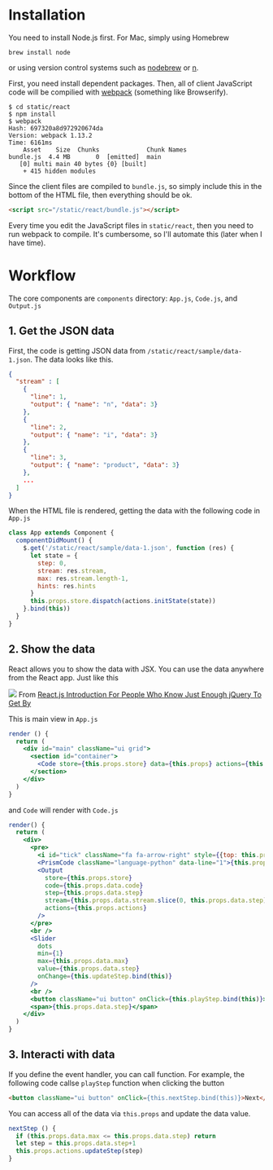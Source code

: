 
# Installation

You need to install Node.js first. For Mac, simply using Homebrew
```
brew install node
```
or using version control systems such as [nodebrew](https://github.com/hokaccha/nodebrew) or [n](https://github.com/tj/n).


First, you need install dependent packages.
Then, all of client JavaScript code will be compilied with [webpack](https://github.com/webpack/webpack) (something like Browserify).

```
$ cd static/react
$ npm install
$ webpack
Hash: 697320a8d972920674da
Version: webpack 1.13.2
Time: 6161ms
    Asset    Size  Chunks             Chunk Names
bundle.js  4.4 MB       0  [emitted]  main
   [0] multi main 40 bytes {0} [built]
    + 415 hidden modules
```

Since the client files are compiled to `bundle.js`, so simply include this in the bottom of the HTML file, then everything should be ok.
```html
<script src="/static/react/bundle.js"></script>
```

Every time you edit the JavaScript files in `static/react`, then you need to run webpack to compile.
It's cumbersome, so I'll automate this (later when I have time).

# Workflow

The core components are `components` directory: `App.js`, `Code.js`, and `Output.js`

## 1. Get the JSON data
First, the code is getting JSON data from `/static/react/sample/data-1.json`.
The data looks like this.
```json
{
  "stream" : [
    {
      "line": 1,
      "output": { "name": "n", "data": 3}
    },
    {
      "line": 2,
      "output": { "name": "i", "data": 3}
    },
    {
      "line": 3,
      "output": { "name": "product", "data": 3}
    },
    ...
  ]
}
```

When the HTML file is rendered, getting the data with the following code in `App.js`

```js
class App extends Component {
  componentDidMount() {
    $.get('/static/react/sample/data-1.json', function (res) {
      let state = {
        step: 0,
        stream: res.stream,
        max: res.stream.length-1,
        hints: res.hints
      }
      this.props.store.dispatch(actions.initState(state))
    }.bind(this))
  }
}
```

## 2. Show the data
React allows you to show the data with JSX. You can use the data anywhere from the React app. Just like this

![](http://reactfordesigners.com/labs/reactjs-introduction-for-people-who-know-just-enough-jquery-to-get-by/images/labs/jquery-style-vs-react-style.png)
From [React.js Introduction For People Who Know Just Enough jQuery To Get By](http://reactfordesigners.com/labs/reactjs-introduction-for-people-who-know-just-enough-jquery-to-get-by/)

This is main view in `App.js`

```jsx
render () {
  return (
    <div id="main" className="ui grid">
      <section id="container">
        <Code store={this.props.store} data={this.props} actions={this.props.actions}/>
      </section>
    </div>
  )
}
```

and `Code` will render with `Code.js`

```jsx
render() {
  return (
    <div>
      <pre>
        <i id="tick" className="fa fa-arrow-right" style={{top: this.props.data.height}}></i>
        <PrismCode className="language-python" data-line="1">{this.props.data.code}</PrismCode>
        <Output
          store={this.props.store}
          code={this.props.data.code}
          step={this.props.data.step}
          stream={this.props.data.stream.slice(0, this.props.data.step)}
          actions={this.props.actions}
        />
      </pre>
      <br />
      <Slider
        dots
        min={1}
        max={this.props.data.max}
        value={this.props.data.step}
        onChange={this.updateStep.bind(this)}
      />
      <br />
      <button className="ui button" onClick={this.playStep.bind(this)}><i className="fa fa-play"></i></button>
      <span>{this.props.data.step}</span>
    </div>
  )
}
```

## 3. Interacti with data

If you define the event handler, you can call function. For example, the following code callse `playStep` function when clicking the button

```html
<button className="ui button" onClick={this.nextStep.bind(this)}>Next</button>
```

You can access all of the data via `this.props` and update the data value.

```js
nextStep () {
  if (this.props.data.max <= this.props.data.step) return
  let step = this.props.data.step+1
  this.props.actions.updateStep(step)
}
```


